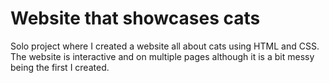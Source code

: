 # Website that showcases cats

Solo project where I created a website all about cats using HTML and CSS.
The website is interactive and on multiple pages although it is a bit messy being the first I created.
